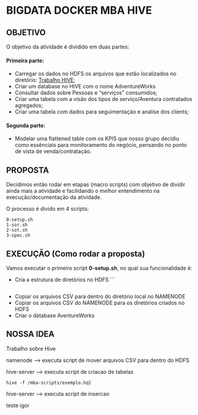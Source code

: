 # BIGDATA DOCKER MBA HIVE

## OBJETIVO 
O objetivo da atividade é dividido em duas partes:
  #### Primeira parte:
  * Carregar os dados no HDFS os arquivos que estão localizados no diretório: [Trabalho HIVE](https://drive.google.com/drive/folders/1OfZTSYcgcun-S7UFNVAzbcr0-PzlEc08);
  * Criar um database no HIVE com o nome AdventureWorks
  * Consultar dados sobre Pessoas e “serviços” consumidos;
  * Criar uma tabela com a visão dos tipos de serviço/Aventura contratados agregados;
  * Criar uma tabela com dados para seguimentação e analíse dos clients;
  
  #### Segunda parte:
  * Modelar uma flattened table com os KPIS que nosso grupo decidiu como essênciais para monitoramento do negócio, pensando no ponto de vista de venda/contratação.

## PROPOSTA
Decidimos então rodar em etapas (macro scripts) com objetivo de dividir ainda mais a atividade e facilidando o melhor entendimento na execução/documentação da atividade. 

O processo é divido em 4 scripts: 
```shell
0-setup.sh
1-sor.sh
2-sot.sh
3-spec.sh
```


## EXECUÇÃO (Como rodar a proposta)
Vamos executar o primeiro script __0-setup.sh__, no qual sua funcionalidade é: 
  * Cria a estrutura de diretórios no HDFS ```
    ```shell dk-exec-namenode 'hadoop fs -rm -R /mba-data'
  * Copiar os arquivos CSV para dentro do diretório local no NAMENODE
  * Copiar os arquivos CSV do NAMENODE para os diretórios criados no HDFS
  * Criar o database AventureWorks



## NOSSA IDEA 
Trabalho sobre Hive

namenode --> executa script de mover arquivos CSV para dentro do HDFS

hive-server --> executa script de criacao de tabelas

```
hive -f /mba-scripts/exemplo.hql
```

hive-server --> executa script de insercao 

teste igor
